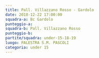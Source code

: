 ```yaml
---
title: Pall. Villazzano Rosso - Gardolo
date: 2018-12-22 17:00:00
squadra-a: Bc Gardolo
punteggio-a: 
squadra-b: Pall. Villazzano Rosso
punteggio-b: 
partite/squadra: under-15-18-19
luogo: PALESTRA S.M. PASCOLI
categoria: under 15
---
```


